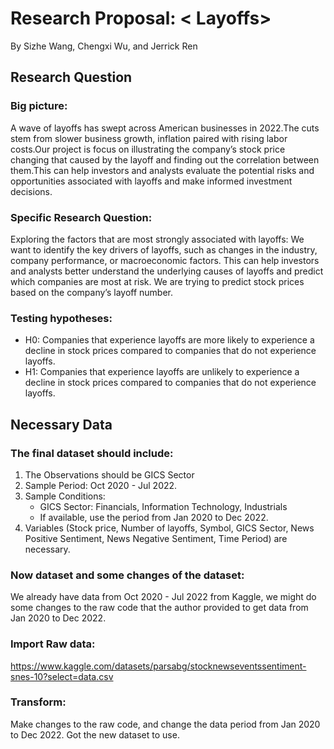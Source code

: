 # Research Proposal: < Layoffs>
By Sizhe Wang, Chengxi Wu, and Jerrick Ren
## Research Question
### Big picture:
A wave of layoffs has swept across American businesses in 2022.The cuts stem from slower business growth, inflation paired with rising labor costs.Our project is focus on illustrating the company’s stock price changing that caused by the layoff and  finding out the correlation between them.This can help investors and analysts evaluate the potential risks and opportunities associated with layoffs and make informed investment decisions.
### Specific Research Question:
Exploring the factors that are most strongly associated with layoffs: We want to identify the key drivers of layoffs, such as changes in the industry, company performance, or macroeconomic factors. This can help investors and analysts better understand the underlying causes of layoffs and predict which companies are most at risk.
We are trying to predict stock prices based on the company’s layoff number.
### Testing hypotheses:
- H0: Companies that experience layoffs are more likely to experience a decline in stock prices compared to companies that do not experience layoffs.
- H1: Companies that experience layoffs are unlikely to experience a decline in stock prices compared to companies that do not experience layoffs.

## Necessary Data
### The final dataset should include:
1. The Observations should be GICS Sector
2. Sample Period: Oct 2020 - Jul 2022.
3. Sample Conditions: 
    - GICS Sector: Financials, Information Technology, Industrials
    - If available, use the period from Jan 2020 to Dec 2022.
4. Variables (Stock price, Number of layoffs, Symbol, GICS Sector, News Positive Sentiment, News Negative Sentiment, Time Period) are necessary.
### Now dataset and some changes of the dataset:
We already have data from Oct 2020 - Jul 2022 from Kaggle, we might do some changes to the raw code that the author provided to get data from Jan 2020 to Dec 2022. 
### Import Raw data: 
https://www.kaggle.com/datasets/parsabg/stocknewseventssentiment-snes-10?select=data.csv 
### Transform:
Make changes to the raw code, and change the data period from Jan 2020 to Dec 2022. Got the new dataset to use. 

